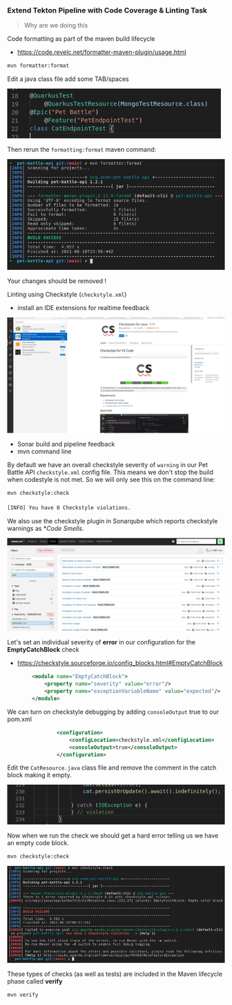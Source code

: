 ### Extend Tekton Pipeline with Code Coverage & Linting Task

> Why are we doing this


Code formatting as part of the maven build lifecycle
- https://code.revelc.net/formatter-maven-plugin/usage.html

```bash
mvn formatter:format
```

Edit a java class file add some TAB/spaces

![images/formatting-code-pb-api.png](images/formatting-code-pb-api-tab.png)

Then rerun the `formatting:format` maven command:

![images/formatting-code-pb-api.png](images/formatting-code-pb-api.png)

Your changes should be removed !


Linting using Checkstyle (`checkstyle.xml`)

- install an IDE extensions for realtime feedback

![images/checkstyle-extension.png](images/checkstyle-extension.png)

- Sonar build and pipeline feedback
- mvn command line


By default we have an overall checkstyle severity of `warning` in our Pet Battle API `checkstyle.xml` config file. This means we don't stop the build when codestyle is not met. So we will only see this on the command line:

```bash
mvn checkstyle:check

[INFO] You have 0 Checkstyle violations.
```

We also use the checkstyle plugin in Sonarqube which reports checkstyle warnings as **Code Smells*.

![images/checkstyle-sonar.png](images/checkstyle-sonar.png)

Let's set an individual severity of **error** in our configuration for the **EmptyCatchBlock** check
- https://checkstyle.sourceforge.io/config_blocks.html#EmptyCatchBlock

```xml
        <module name="EmptyCatchBlock">
            <property name="severity" value="error"/>
            <property name="exceptionVariableName" value="expected"/>
        </module>
```

We can turn on checkstyle debugging by adding `consoleOutput` true to our pom.xml
```xml
                <configuration>
                    <configLocation>checkstyle.xml</configLocation>
                    <consoleOutput>true</consoleOutput>
                </configuration>
```

Edit the `CatResource.java` class file and remove the comment in the catch block making it empty.

![images/codestyle-violation.png](images/codestyle-violation.png)

Now when we run the check we should get a hard error telling us we have an empty code block.

```bash
mvn checkstyle:check
```

![images/checkstyle-error.png](images/checkstyle-error.png)


These types of checks (as well as tests) are included in the Maven lifecycle phase called **verify**
```bash
mvn verify
```
